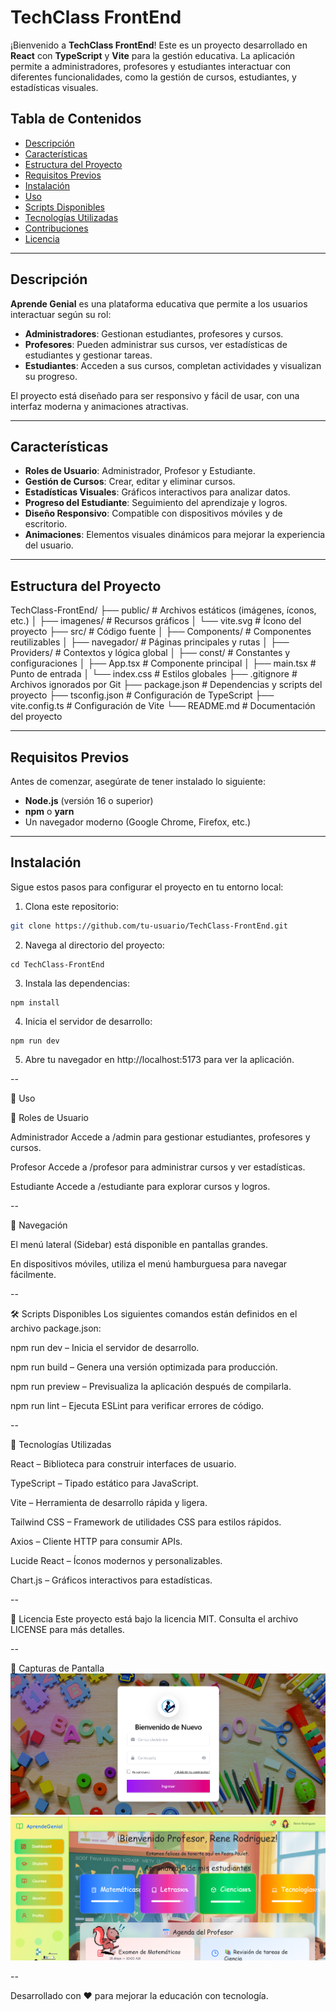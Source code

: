 # TechClass FrontEnd

¡Bienvenido a **TechClass FrontEnd**! Este es un proyecto desarrollado en **React** con **TypeScript** y **Vite** para la gestión educativa. La aplicación permite a administradores, profesores y estudiantes interactuar con diferentes funcionalidades, como la gestión de cursos, estudiantes, y estadísticas visuales.

## Tabla de Contenidos

- [Descripción](#descripción)
- [Características](#características)
- [Estructura del Proyecto](#estructura-del-proyecto)
- [Requisitos Previos](#requisitos-previos)
- [Instalación](#instalación)
- [Uso](#uso)
- [Scripts Disponibles](#scripts-disponibles)
- [Tecnologías Utilizadas](#tecnologías-utilizadas)
- [Contribuciones](#contribuciones)
- [Licencia](#licencia)

---

## Descripción

**Aprende Genial** es una plataforma educativa que permite a los usuarios interactuar según su rol:

- **Administradores**: Gestionan estudiantes, profesores y cursos.
- **Profesores**: Pueden administrar sus cursos, ver estadísticas de estudiantes y gestionar tareas.
- **Estudiantes**: Acceden a sus cursos, completan actividades y visualizan su progreso.

El proyecto está diseñado para ser responsivo y fácil de usar, con una interfaz moderna y animaciones atractivas.

---

## Características

- **Roles de Usuario**: Administrador, Profesor y Estudiante.
- **Gestión de Cursos**: Crear, editar y eliminar cursos.
- **Estadísticas Visuales**: Gráficos interactivos para analizar datos.
- **Progreso del Estudiante**: Seguimiento del aprendizaje y logros.
- **Diseño Responsivo**: Compatible con dispositivos móviles y de escritorio.
- **Animaciones**: Elementos visuales dinámicos para mejorar la experiencia del usuario.

---

## Estructura del Proyecto

TechClass-FrontEnd/ ├── public/ # Archivos estáticos (imágenes, íconos, etc.) │ ├── imagenes/ # Recursos gráficos │ └── vite.svg # Ícono del proyecto ├── src/ # Código fuente │ ├── Components/ # Componentes reutilizables │ ├── navegador/ # Páginas principales y rutas │ ├── Providers/ # Contextos y lógica global │ ├── const/ # Constantes y configuraciones │ ├── App.tsx # Componente principal │ ├── main.tsx # Punto de entrada │ └── index.css # Estilos globales ├── .gitignore # Archivos ignorados por Git ├── package.json # Dependencias y scripts del proyecto ├── tsconfig.json # Configuración de TypeScript ├── vite.config.ts # Configuración de Vite └── README.md # Documentación del proyecto

---

## Requisitos Previos

Antes de comenzar, asegúrate de tener instalado lo siguiente:

- **Node.js** (versión 16 o superior)
- **npm** o **yarn**
- Un navegador moderno (Google Chrome, Firefox, etc.)

---

## Instalación

Sigue estos pasos para configurar el proyecto en tu entorno local:

1. Clona este repositorio:
   
  ```bash
  git clone https://github.com/tu-usuario/TechClass-FrontEnd.git
  ```

2. Navega al directorio del proyecto:
   
  ```
  cd TechClass-FrontEnd
  ```

3. Instala las dependencias:
   
  ```
  npm install
  ```

4. Inicia el servidor de desarrollo:
   
  ```
  npm run dev
  ```

5. Abre tu navegador en http://localhost:5173 para ver la aplicación.

--

📘 Uso

👥 Roles de Usuario

Administrador
Accede a /admin para gestionar estudiantes, profesores y cursos.

Profesor
Accede a /profesor para administrar cursos y ver estadísticas.

Estudiante
Accede a /estudiante para explorar cursos y logros.

--

🧭 Navegación

El menú lateral (Sidebar) está disponible en pantallas grandes.

En dispositivos móviles, utiliza el menú hamburguesa para navegar fácilmente.

--

🛠 Scripts Disponibles
Los siguientes comandos están definidos en el archivo package.json:

npm run dev – Inicia el servidor de desarrollo.

npm run build – Genera una versión optimizada para producción.

npm run preview – Previsualiza la aplicación después de compilarla.

npm run lint – Ejecuta ESLint para verificar errores de código.

--

🧰 Tecnologías Utilizadas

React – Biblioteca para construir interfaces de usuario.

TypeScript – Tipado estático para JavaScript.

Vite – Herramienta de desarrollo rápida y ligera.

Tailwind CSS – Framework de utilidades CSS para estilos rápidos.

Axios – Cliente HTTP para consumir APIs.

Lucide React – Íconos modernos y personalizables.

Chart.js – Gráficos interactivos para estadísticas.

--

📄 Licencia
Este proyecto está bajo la licencia MIT. Consulta el archivo LICENSE para más detalles.

--

📸 Capturas de Pantalla
![Inicio de sesión](./public/screenshots/login.png)
![Panel de Profesor](./public/screenshots/profesor-dashboard.png)

--

Desarrollado con ❤️ para mejorar la educación con tecnología.
